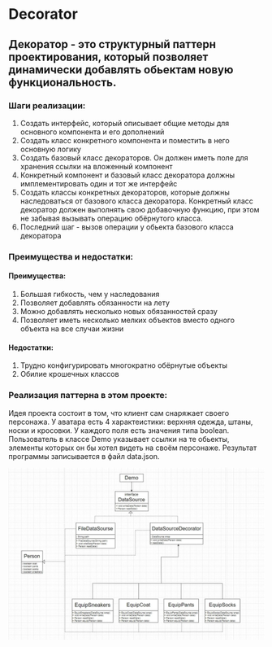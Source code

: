 # Decorator
## Декоратор - это структурный паттерн проектирования, который позволяет динамически добавлять обьектам новую функциональность.

### Шаги реализации:

1. Создать интерфейс, который описывает общие методы для основного компонента и его дополнений
2. Создать класс конкретного компонента и поместить в него основную логику
3. Создать базовый класс декораторов. Он должен иметь поле для хранения ссылки на вложенный компонент
4. Конкретный компонент и базовый класс декоратора должны имплементировать один и тот же интерфейс
5. Создать классы конкретных декораторов, которые должны наследоваться от базового класса декоратора. Конкретный класс декоратор должен выполнять свою добавочную функцию, при этом не забывая вызывать операцию обёрнутого класса.
6. Последний шаг - вызов операции у обьекта базового класса декоратора

### Преимущества и недостатки:

#### Преимущества:

1. Большая гибкость, чем у наследования 
2. Позволяет добавлять обязанности на лету 
3. Можно добавлять несколько новых обязанностей сразу
4. Позволяет иметь несколько мелких объектов вместо одного объекта на все случаи жизни

#### Недостатки:

1. Трудно конфигурировать многократно обёрнутые объекты
2. Обилие крошечных классов

### Реализация паттерна в этом проекте:

Идея проекта состоит в том, что клиент сам снаряжает своего персонажа. У аватара есть 4 характеистики: верхняя одежда, штаны, носки и кросовки. У каждого поля есть значения типа boolean. Пользователь в классе Demo указывает ссылки на те обьекты, элементы которых он бы хотел видеть на своём персонаже. Результат программы записывается в файл data.json.

![Альтернативный текст](https://github.com/DenisBorisov-lab/Decorator/blob/main/decorator.jpg?raw=true)
